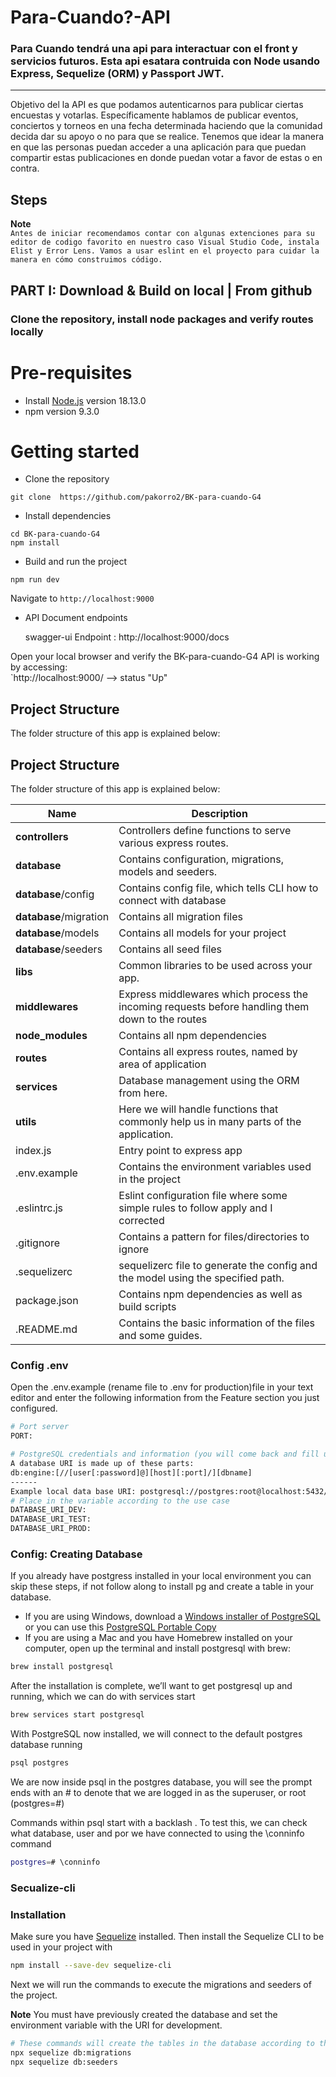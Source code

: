 # Para-Cuando?-API  
### **Para Cuando tendrá una api para interactuar con el front y servicios futuros. Esta api esatara contruida con Node usando Express, Sequelize (ORM) y  Passport JWT.**
-----
Objetivo del la API es que podamos autenticarnos para publicar ciertas encuestas y votarlas. Específicamente hablamos de publicar eventos, conciertos y torneos en una fecha determinada haciendo que la comunidad decida dar su apoyo o no para que se realice. Tenemos que idear la manera en que las personas puedan acceder a una aplicación para que puedan compartir estas publicaciones en donde puedan votar a favor de estas o en contra.   

## Steps

**Note**  
`Antes de iniciar recomendamos contar con algunas extenciones para su editor de codigo favorito en nuestro caso Visual Studio Code, instala Elist y Error Lens. Vamos a usar eslint en el proyecto para cuidar la manera en cómo construimos código.`   

## PART I: Download & Build on local | From github

### Clone the repository, install node packages  and verify routes locally

# Pre-requisites
- Install [Node.js](https://nodejs.org/en/) version 18.13.0
- npm version 9.3.0

# Getting started
- Clone the repository
```
git clone  https://github.com/pakorro2/BK-para-cuando-G4
```
- Install dependencies
```
cd BK-para-cuando-G4
npm install
```
- Build and run the project
```
npm run dev
```
  Navigate to `http://localhost:9000`

- API Document endpoints

   swagger-ui  Endpoint : http://localhost:9000/docs 
   

Open your local browser and verify the BK-para-cuando-G4 API is working by accessing:     
`http://localhost:9000/ --> status	"Up"


## Project Structure
The folder structure of this app is explained below:

## Project Structure
The folder structure of this app is explained below:

| Name | Description |
| ------------------------ | --------------------------------------------------------------------------------------------- |
| **controllers**          | Controllers define functions to serve various express routes. 
| **database**             | Contains configuration, migrations, models and seeders.  |
| **database**/config   | Contains config file, which tells CLI how to connect with database  |
| **database**/migration  | Contains all migration files  |
| **database**/models    | Contains all models for your project  |
| **database**/seeders      | Contains all seed files  |
| **libs**                 | Common libraries to be used across your app.                               |
| **middlewares**  | Express middlewares which process the incoming requests before handling them down to the routes                               |
| **node_modules**         | Contains all  npm dependencies                                                            |
| **routes**           | Contains all express routes, named by area of application              |        
| **services**           | Database management using the ORM from here. |
| **utils**      | Here we will handle functions that commonly help us in many parts of the application. |
| index.js         | Entry point to express app                                                               |
| .env.example        | Contains the environment variables used in the project                                       |
| .eslintrc.js   | Eslint configuration file where some simple rules to follow apply and I corrected |
| .gitignore              | Contains a pattern for files/directories to ignore         |
| .sequelizerc             | sequelizerc file to generate the config and the model using the specified path.     |
| package.json             | Contains npm dependencies as well as build scripts  |
| .README.md              | Contains the basic information of the files and some guides.                          | 


### Config .env

Open the .env.example (rename file to .env for production)file in your text editor and enter the following information from the Feature section you just configured.

```bash
# Port server
PORT:

# PostgreSQL credentials and information (you will come back and fill up this information after we set up our database)
A database URI is made up of these parts:
db:engine:[//[user[:password]@][host][:port]/][dbname]
------
Example local data base URI: postgresql://postgres:root@localhost:5432/para_cuando
# Place in the variable according to the use case
DATABASE_URI_DEV:
DATABASE_URI_TEST:
DATABASE_URI_PROD:

```

### Config: Creating Database

If you already  have postgress installed in your local environment you can skip these steps, if not follow along to install pg and create a table in your database. 

- If you are using Windows, download a [Windows installer of PostgreSQL](https://www.postgresql.org/download/windows/) or you can use this [PostgreSQL Portable Copy](https://github.com/garethflowers/postgresql-portable)
- If you are using a Mac and you have Homebrew installed on your computer, open up the terminal and install postgresql with brew:

```bash
brew install postgresql
```

After the installation is complete, we’ll want to get postgresql up and running, which we can do with services start

```bash 
brew services start postgresql
```

With PostgreSQL now installed, we will connect to the default postgres database running 

```bash
psql postgres
```

We are now inside psql in the postgres database, you will see the prompt ends with an # to denote that we are logged in as the superuser, or root (postgres=#)

Commands within psql start with a backlash \. To test this, we can check what database, user and por we have connected to using the \conninfo command

```bash
postgres=# \conninfo
```


### Secualize-cli
### Installation

Make sure you have [Sequelize](https://sequelize.org) installed. Then install the Sequelize CLI to be used in your project with

```bash
npm install --save-dev sequelize-cli
```

Next we will run the commands to execute the migrations and seeders of the project.

**Note** You must have previously created the database and set the environment variable with the URI for development.
```bash
# These commands will create the tables in the database according to the configuration of the models and the initial test data.
npx sequelize db:migrations
npx sequelize db:seeders
```